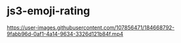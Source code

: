# js3-emoji-rating

https://user-images.githubusercontent.com/107856471/184668792-9fabb96d-0af1-4a14-9634-3326d121b84f.mp4

